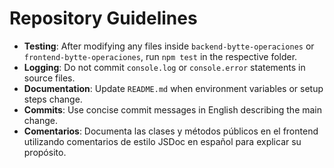 # Repository Guidelines

- **Testing**: After modifying any files inside `backend-bytte-operaciones` or `frontend-bytte-operaciones`, run `npm test` in the respective folder.
- **Logging**: Do not commit `console.log` or `console.error` statements in source files.
- **Documentation**: Update `README.md` when environment variables or setup steps change.
- **Commits**: Use concise commit messages in English describing the main change.
- **Comentarios**: Documenta las clases y métodos públicos en el frontend utilizando comentarios de estilo JSDoc en español para explicar su propósito.

